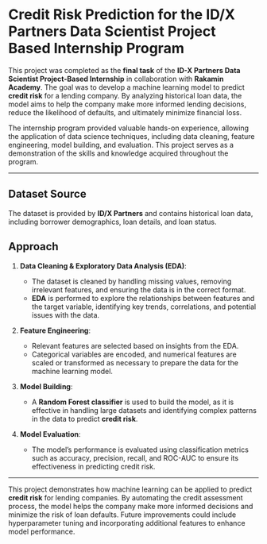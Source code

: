 # Credit Risk Prediction for the ID/X Partners Data Scientist Project Based Internship Program


This project was completed as the **final task** of the **ID-X Partners Data Scientist Project-Based Internship** in collaboration with **Rakamin Academy**. The goal was to develop a machine learning model to predict **credit risk** for a lending company. By analyzing historical loan data, the model aims to help the company make more informed lending decisions, reduce the likelihood of defaults, and ultimately minimize financial loss.

The internship program provided valuable hands-on experience, allowing the application of data science techniques, including data cleaning, feature engineering, model building, and evaluation. This project serves as a demonstration of the skills and knowledge acquired throughout the program.

---

## Dataset Source

The dataset is provided by **ID/X Partners** and contains historical loan data, including borrower demographics, loan details, and loan status.

## Approach

1. **Data Cleaning & Exploratory Data Analysis (EDA)**:
   - The dataset is cleaned by handling missing values, removing irrelevant features, and ensuring the data is in the correct format.
   - **EDA** is performed to explore the relationships between features and the target variable, identifying key trends, correlations, and potential issues with the data.

2. **Feature Engineering**:
   - Relevant features are selected based on insights from the EDA.
   - Categorical variables are encoded, and numerical features are scaled or transformed as necessary to prepare the data for the machine learning model.

3. **Model Building**:
   - A **Random Forest classifier** is used to build the model, as it is effective in handling large datasets and identifying complex patterns in the data to predict **credit risk**.

4. **Model Evaluation**:
   - The model’s performance is evaluated using classification metrics such as accuracy, precision, recall, and ROC-AUC to ensure its effectiveness in predicting credit risk.

---

This project demonstrates how machine learning can be applied to predict **credit risk** for lending companies. By automating the credit assessment process, the model helps the company make more informed decisions and minimize the risk of loan defaults. Future improvements could include hyperparameter tuning and incorporating additional features to enhance model performance.
